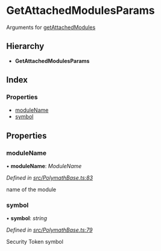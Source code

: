 # GetAttachedModulesParams

Arguments for [getAttachedModules](../classes/_polymathbase_.polymathbase.md#getattachedmodules)

## Hierarchy

* **GetAttachedModulesParams**

## Index

### Properties

* [moduleName](../interfaces/_polymathbase_.getattachedmodulesparams.md#modulename)
* [symbol](../interfaces/_polymathbase_.getattachedmodulesparams.md#symbol)

## Properties

### moduleName

• **moduleName**: _ModuleName_

_Defined in_ [_src/PolymathBase.ts:83_](https://github.com/PolymathNetwork/polymath-sdk/blob/e8bbc1e/src/PolymathBase.ts#L83)

name of the module

### symbol

• **symbol**: _string_

_Defined in_ [_src/PolymathBase.ts:79_](https://github.com/PolymathNetwork/polymath-sdk/blob/e8bbc1e/src/PolymathBase.ts#L79)

Security Token symbol

